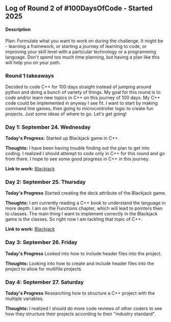 ## Log of Round 2 of #100DaysOfCode - Started 2025

#### Description
Plan: Formulate what you want to work on during the challenge. It might be - learning a framework, or starting a journey of learning to code, or improving your skill level with a particular technology or a programming language. Don't spend too much time planning, but having a plan like this will help you on your path.

### Round 1 takeaways
Decided to code C++ for 100 days straight instead of jumping around python and doing a bunch of variety of things. My goal for this round is to code and/or learn new topics in C++ on this journey of 100 days. My C++ code could be implemented in anyway I see fit. I want to start by making command line games, then going to microcontroller logic to create fun projects. Just some ideas of where to go. Let's get going!

### Day 1: September 24. Wednesday

**Today's Progress:** Started up Blackjack game in C++. 

**Thoughts:** I have been having trouble finding out the plan to get into coding. I realized I should attempt to code only in C++ for this round and go from there. I hope to see some good progress in C++ in this journey.

**Link to work:** [Blackjack](https://github.com/cameronzheng/blackjack)

### Day 2: September 25. Thursday

**Today's Progress** Started creating the deck attribute of the Blackjack game.

**Thoughts:** I am currently reading a C++ book to understand the language in more depth. I am on the Functions chapter, which will lead to pointers then to classes. The main thing I want to implement correctly in the Blackjack game is the classes. So right now I am tackling that topic of C++. 

**Link to work:** [Blackjack](https://github.com/cameronzheng/blackjack)

### Day 3: September 26. Friday

**Today's Progress** Looked into how to include header files into the project.

**Thoughts:** Looking into how to create and include header files into the project to allow for multifile projects.

### Day 4: September 27. Saturday

**Today's Progress** Researching how to structure a C++ project with the multiple variables.

**Thoughts:** I realized I should do more code reviews of other coders to see how they structure their projects according to their "industry standard".